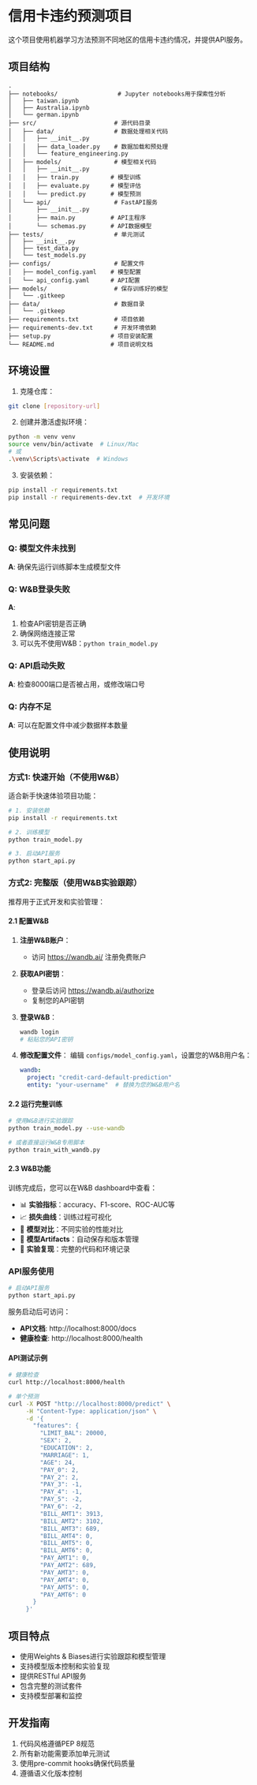 # 信用卡违约预测项目

这个项目使用机器学习方法预测不同地区的信用卡违约情况，并提供API服务。

## 项目结构

```
.
├── notebooks/                 # Jupyter notebooks用于探索性分析
│   ├── taiwan.ipynb
│   ├── Australia.ipynb
│   └── german.ipynb
├── src/                      # 源代码目录
│   ├── data/                 # 数据处理相关代码
│   │   ├── __init__.py
│   │   ├── data_loader.py    # 数据加载和预处理
│   │   └── feature_engineering.py
│   ├── models/               # 模型相关代码
│   │   ├── __init__.py
│   │   ├── train.py         # 模型训练
│   │   ├── evaluate.py      # 模型评估
│   │   └── predict.py       # 模型预测
│   └── api/                  # FastAPI服务
│       ├── __init__.py
│       ├── main.py          # API主程序
│       └── schemas.py       # API数据模型
├── tests/                    # 单元测试
│   ├── __init__.py
│   ├── test_data.py
│   └── test_models.py
├── configs/                  # 配置文件
│   ├── model_config.yaml    # 模型配置
│   └── api_config.yaml      # API配置
├── models/                   # 保存训练好的模型
│   └── .gitkeep
├── data/                     # 数据目录
│   └── .gitkeep
├── requirements.txt          # 项目依赖
├── requirements-dev.txt      # 开发环境依赖
├── setup.py                 # 项目安装配置
└── README.md                # 项目说明文档
```

## 环境设置

1. 克隆仓库：
```bash
git clone [repository-url]
```

2. 创建并激活虚拟环境：
```bash
python -m venv venv
source venv/bin/activate  # Linux/Mac
# 或
.\venv\Scripts\activate  # Windows
```

3. 安装依赖：
```bash
pip install -r requirements.txt
pip install -r requirements-dev.txt  # 开发环境
```

## 常见问题

### Q: 模型文件未找到
**A**: 确保先运行训练脚本生成模型文件

### Q: W&B登录失败
**A**: 
1. 检查API密钥是否正确
2. 确保网络连接正常
3. 可以先不使用W&B：`python train_model.py`

### Q: API启动失败
**A**: 检查8000端口是否被占用，或修改端口号

### Q: 内存不足
**A**: 可以在配置文件中减少数据样本数量

## 使用说明

### 方式1: 快速开始（不使用W&B）

适合新手快速体验项目功能：

```bash
# 1. 安装依赖
pip install -r requirements.txt

# 2. 训练模型
python train_model.py

# 3. 启动API服务
python start_api.py
```

### 方式2: 完整版（使用W&B实验跟踪）

推荐用于正式开发和实验管理：

#### 2.1 配置W&B

1. **注册W&B账户**：
   - 访问 https://wandb.ai/ 注册免费账户

2. **获取API密钥**：
   - 登录后访问 https://wandb.ai/authorize
   - 复制您的API密钥

3. **登录W&B**：
   ```bash
   wandb login
   # 粘贴您的API密钥
   ```

4. **修改配置文件**：
   编辑 `configs/model_config.yaml`，设置您的W&B用户名：
   ```yaml
   wandb:
     project: "credit-card-default-prediction"
     entity: "your-username"  # 替换为您的W&B用户名
   ```

#### 2.2 运行完整训练

```bash
# 使用W&B进行实验跟踪
python train_model.py --use-wandb

# 或者直接运行W&B专用脚本
python train_with_wandb.py
```

#### 2.3 W&B功能

训练完成后，您可以在W&B dashboard中查看：
- 📊 **实验指标**：accuracy、F1-score、ROC-AUC等
- 📈 **损失曲线**：训练过程可视化
- 🎯 **模型对比**：不同实验的性能对比
- 💾 **模型Artifacts**：自动保存和版本管理
- 🔄 **实验复现**：完整的代码和环境记录

### API服务使用

```bash
# 启动API服务
python start_api.py
```

服务启动后可访问：
- **API文档**: http://localhost:8000/docs
- **健康检查**: http://localhost:8000/health

#### API测试示例

```bash
# 健康检查
curl http://localhost:8000/health

# 单个预测
curl -X POST "http://localhost:8000/predict" \
     -H "Content-Type: application/json" \
     -d '{
       "features": {
         "LIMIT_BAL": 20000,
         "SEX": 2,
         "EDUCATION": 2,
         "MARRIAGE": 1,
         "AGE": 24,
         "PAY_0": 2,
         "PAY_2": 2,
         "PAY_3": -1,
         "PAY_4": -1,
         "PAY_5": -2,
         "PAY_6": -2,
         "BILL_AMT1": 3913,
         "BILL_AMT2": 3102,
         "BILL_AMT3": 689,
         "BILL_AMT4": 0,
         "BILL_AMT5": 0,
         "BILL_AMT6": 0,
         "PAY_AMT1": 0,
         "PAY_AMT2": 689,
         "PAY_AMT3": 0,
         "PAY_AMT4": 0,
         "PAY_AMT5": 0,
         "PAY_AMT6": 0
       }
     }'
```

## 项目特点

- 使用Weights & Biases进行实验跟踪和模型管理
- 支持模型版本控制和实验复现
- 提供RESTful API服务
- 包含完整的测试套件
- 支持模型部署和监控

## 开发指南

1. 代码风格遵循PEP 8规范
2. 所有新功能需要添加单元测试
3. 使用pre-commit hooks确保代码质量
4. 遵循语义化版本控制 